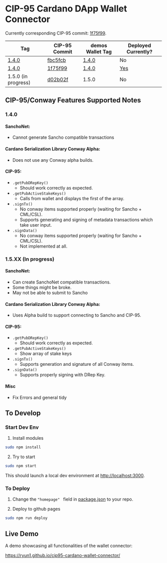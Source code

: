 # CIP-95 Cardano DApp Wallet Connector

Currently corresponding CIP-95 commit: [1f75f99](https://github.com/cardano-foundation/CIPs/pull/509/commits/1f75f990c4e8fdf308c3ed209bac723a84822931).

| Tag | CIP-95 Commit | demos Wallet Tag | Deployed Currently? |
| --- | ------------- | ---------------- | ------------------- |
| [1.4.0](https://github.com/Ryun1/cip95-cardano-wallet-connector/releases/tag/1.4.0) | [fbc5fcb](https://github.com/cardano-foundation/CIPs/pull/509/commits/fbc5fcbb127313ccfd2a30376145f63627f3afd9) | [1.4.0](https://github.com/Ryun1/cip95-demos-wallet/releases/tag/1.4.0) | No |
| [1.4.0](https://github.com/Ryun1/cip95-cardano-wallet-connector/releases/tag/1.4.0) | [1f75f99](https://github.com/cardano-foundation/CIPs/pull/509/commits/1f75f990c4e8fdf308c3ed209bac723a84822931) | [1.4.0](https://github.com/Ryun1/cip95-demos-wallet/releases/tag/1.4.0) | [Yes](https://ryun1.github.io/cip95-cardano-wallet-connector/) |
| 1.5.0 (in progress) | [d02b02f](https://github.com/Ryun1/CIPs/commit/d02b02faf9733e3099f71fa2922f8de02fa1e0a3) | 1.5.0 | No |

## CIP-95/Conway Features Supported Notes

### 1.4.0

#### SanchoNet:
- Cannot generate Sancho compatible transactions
  
#### Cardano Serialization Library Conway Alpha:
- Does not use any Conway alpha builds.

#### CIP-95:
- `.getPubDRepKey()`
  - Should work correctly as expected.
- `.getPubActiveStakeKeys()`
  - Calls from wallet and displays the first of the array.
- `.signTx()`
  - No conway items supported properly (waiting for Sancho + CML/CSL).
  - Supports generating and signing of metadata transactions which take user input.
- `.signData()`
  - No conway items supported properly (waiting for Sancho + CML/CSL).
  - Not implemented at all.

### 1.5.XX (In progress)

#### SanchoNet:
- Can create SanchoNet compatible transactions.
- Some things might be broke.
- May not be able to submit to Sancho
  
#### Cardano Serialization Library Conway Alpha:
- Uses Alpha build to support connecting to Sancho and CIP-95.

#### CIP-95:
- `.getPubDRepKey()`
  - Should work correctly as expected.
- `.getPubActiveStakeKeys()`
  - Show array of stake keys
- `.signTx()`
  - Supports generation and signature of all Conway items.
- `.signData()`
  - Supports properly signing with DRep Key.

#### Misc
- Fix Errors and general tidy

## To Develop

### Start Dev Env

1. Install modules

```bash
sudo npm install
```

2. Try to start

```bash
sudo npm start
```

This should launch a local dev environment at [http://localhost:3000](http://localhost:3000).

### To Deploy

1. Change the `"homepage" ` field in [package.json](./package.json) to your repo.
   
2. Deploy to github pages
   
```bash
sudo npm run deploy
```

## Live Demo

A demo showcasing all functionalities of the wallet connector:

https://ryun1.github.io/cip95-cardano-wallet-connector/